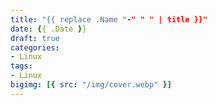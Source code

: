 ```yaml
---
title: "{{ replace .Name "-" " " | title }}"
date: {{ .Date }}
draft: true
categories:
- Linux
tags:
- Linux
bigimg: [{ src: "/img/cover.webp" }]
---
```

